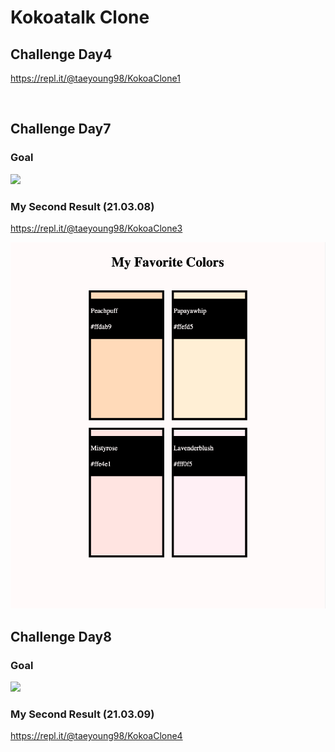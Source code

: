 # Kokoatalk Clone

## Challenge Day4

https://repl.it/@taeyoung98/KokoaClone1

<br>

## Challenge Day7

### Goal

<img src="https://i.imgur.com/O9LlXq3.png" width=600>

<br>

### My Second Result (21.03.08)

https://repl.it/@taeyoung98/KokoaClone3

<img src="challenge/7/result2.png" width=600>

<br>

## Challenge Day8

### Goal

<img src="https://i.imgur.com/SuVjwwv.gif">

<br>

### My Second Result (21.03.09)

https://repl.it/@taeyoung98/KokoaClone4

